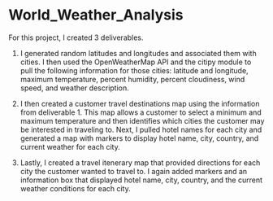 # World_Weather_Analysis

For this project, I created 3 deliverables. 

1. I generated random latitudes and longitudes and associated them with cities. I then used the OpenWeatherMap API and the citipy module to pull the following information for those cities: latitude and longitude, maximum temperature, percent humidity, percent cloudiness, wind speed, and weather description.

2. I then created a customer travel destinations map using the information from deliverable 1. This map allows a customer to select a minimum and maximum temperature and then identifies which cities the customer may be interested in traveling to. Next, I pulled hotel names for each city and generated a map with markers to display hotel name, city, country, and current weather for each city.

3. Lastly, I created a travel itenerary map that provided directions for each city the customer wanted to travel to. I again added markers and an information box that displayed hotel name, city, country, and the current weather conditions for each city.
